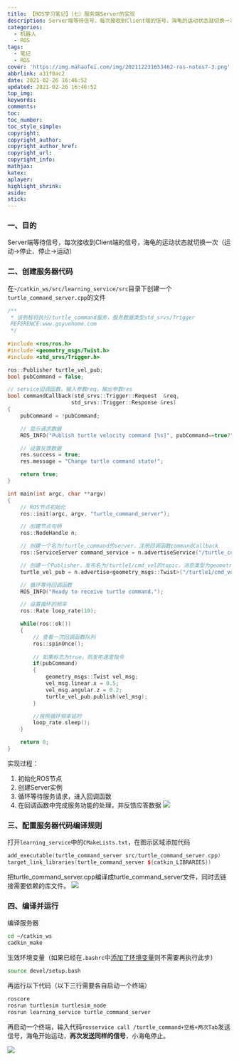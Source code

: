 ```yaml
---
title: 【ROS学习笔记】（七）服务端Server的实现
description: Server端等待信号，每次接收到Client端的信号，海龟的运动状态就切换一次（运动→停止、停止→运动）。
categories:
  - 机器人
  - ROS
tags:
  - 笔记
  - ROS
cover: 'https://img.mahaofei.com/img/202112231653462-ros-notes7-3.png'
abbrlink: a31f0ac2
date: 2021-02-26 16:46:52
updated: 2021-02-26 16:46:52
top_img:
keywords:
comments:
toc:
toc_number:
toc_style_simple:
copyright:
copyright_author:
copyright_author_href:
copyright_url:
copyright_info:
mathjax:
katex:
aplayer:
highlight_shrink:
aside:
stick:
---
```


### 一、目的

Server端等待信号，每次接收到Client端的信号，海龟的运动状态就切换一次（运动→停止、停止→运动）

### 二、创建服务器代码

在`~/catkin_ws/src/learning_service/src`目录下创建一个`turtle_command_server.cpp`的文件

```c++
/**
 * 该例程将执行/turtle_command服务，服务数据类型std_srvs/Trigger
 REFERENCE:www.guyuehome.com
 */
 
#include <ros/ros.h>
#include <geometry_msgs/Twist.h>
#include <std_srvs/Trigger.h>

ros::Publisher turtle_vel_pub;
bool pubCommand = false;

// service回调函数，输入参数req，输出参数res
bool commandCallback(std_srvs::Trigger::Request  &req,
         			std_srvs::Trigger::Response &res)
{
	pubCommand = !pubCommand;

    // 显示请求数据
    ROS_INFO("Publish turtle velocity command [%s]", pubCommand==true?"Yes":"No");

	// 设置反馈数据
	res.success = true;
	res.message = "Change turtle command state!";

    return true;
}

int main(int argc, char **argv)
{
    // ROS节点初始化
    ros::init(argc, argv, "turtle_command_server");

    // 创建节点句柄
    ros::NodeHandle n;

    // 创建一个名为/turtle_command的server，注册回调函数commandCallback
    ros::ServiceServer command_service = n.advertiseService("/turtle_command", commandCallback);

	// 创建一个Publisher，发布名为/turtle1/cmd_vel的topic，消息类型为geometry_msgs::Twist，队列长度10
	turtle_vel_pub = n.advertise<geometry_msgs::Twist>("/turtle1/cmd_vel", 10);

    // 循环等待回调函数
    ROS_INFO("Ready to receive turtle command.");

	// 设置循环的频率
	ros::Rate loop_rate(10);

	while(ros::ok())
	{
		// 查看一次回调函数队列
    	ros::spinOnce();
		
		// 如果标志为true，则发布速度指令
		if(pubCommand)
		{
			geometry_msgs::Twist vel_msg;
			vel_msg.linear.x = 0.5;
			vel_msg.angular.z = 0.2;
			turtle_vel_pub.publish(vel_msg);
		}

		//按照循环频率延时
	    loop_rate.sleep();
	}

    return 0;
}
```

实现过程：

1. 初始化ROS节点
2. 创建Server实例
3. 循环等待服务请求，进入回调函数
4. 在回调函数中完成服务功能的处理，并反馈应答数据
![](https://img.mahaofei.com/img/202112231653779-ros-notes7-1.png)

### 三、配置服务器代码编译规则

打开`learning_service`中的`CMakeLists.txt`，在图示区域添加代码

```c++
add_executable(turtle_command_server src/turtle_command_server.cpp)
target_link_libraries(turtle_command_server ${catkin_LIBRARIES})
```

把turtle_command_server.cpp编译成turtle_command_server文件，同时去链接需要依赖的库文件。
![](https://img.mahaofei.com/img/202112231653176-ros-notes7-2.png)

### 四、编译并运行

编译服务器

```bash
cd ~/catkin_ws
cadkin_make
```

生效环境变量（如果已经在`.bashrc`中[添加了环境变量](https://blog.csdn.net/weixin_44543463/article/details/113985223)则不需要再执行此步）

```bash
source devel/setup.bash
```

再运行以下代码（以下三行需要各自启动一个终端）

```bash
roscore
rosrun turtlesim turtlesim_node
rosrun learning_service turtle_command_server
```

再启动一个终端，输入代码`rosservice call /turtle_command+空格+两次Tab`发送信号，海龟开始运动，**再次发送同样的信号**，小海龟停止。

![](https://img.mahaofei.com/img/202112231653462-ros-notes7-3.png)